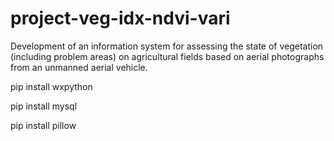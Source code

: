 # project-veg-idx-ndvi-vari

Development of an information system for assessing the state of vegetation (including problem areas) on agricultural fields based on aerial photographs from an unmanned aerial vehicle.

pip install wxpython 

pip install mysql

pip install pillow

